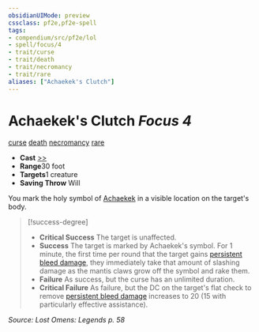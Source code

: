 ```yaml
---
obsidianUIMode: preview
cssclass: pf2e,pf2e-spell
tags:
- compendium/src/pf2e/lol
- spell/focus/4
- trait/curse
- trait/death
- trait/necromancy
- trait/rare
aliases: ["Achaekek's Clutch"]
---
```

# Achaekek's Clutch *Focus 4*   
[curse](../../Rules/traits/curse.md)  [death](../../Rules/traits/death.md)  [necromancy](../../Rules/traits/necromancy.md)  [rare](../../Rules/traits/rare.md)  

- **Cast** [>>](../../Rules/core-rulebook/chapter-9-playing-the-game.md#Actions "Two-Action") 
- **Range**30 foot
- **Targets**1 creature
- **Saving Throw** Will

You mark the holy symbol of [Achaekek](../setting/deities/achaekek-logm.md) in a visible location on the target's body.

> [!success-degree] 
> - **Critical Success** The target is unaffected.
> - **Success** The target is marked by Achaekek's symbol. For 1 minute, the first time per round that the target gains [persistent bleed damage](../../Rules/conditions.md#Persistent%20Damage), they immediately take that amount of slashing damage as the mantis claws grow off the symbol and rake them.
> - **Failure** As success, but the curse has an unlimited duration.
> - **Critical Failure** As failure, but the DC on the target's flat check to remove [persistent bleed damage](../../Rules/conditions.md#Persistent%20Damage) increases to 20 (15 with particularly effective assistance).

*Source: Lost Omens: Legends p. 58*